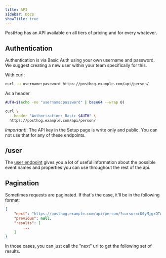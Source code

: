 ```yaml
---
title: API
sidebar: Docs
showTitle: true
---
```


PostHog has an API available on all tiers of pricing and for every whatever.

## Authentication

Authentication is via Basic Auth using your own username and password. We suggest creating a new user within your team specifically for this.

With curl:
```bash
curl -u username:password https://posthog.example.com/api/person/
```

As a header
```bash
AUTH=$(echo -ne "username:password" | base64 --wrap 0)

curl \
  --header "Authorization: Basic $AUTH" \
  https://posthog.example.com/api/person/
```

*Important!*: The API key in the Setup page is write only and public. You can not use that for any of these endpoints.

## /user

The [user endpoint](./user) gives you a lot of useful information about the possible event names and properties you can use throughout the rest of the api. 

## Pagination

Sometimes requests are paginated. If that's the case, it'll be in the following format:

```json
{
    "next": "https://posthog.example.com/api/person/?cursor=cD0yMjgxOTA2",
    "previous": null,
    "results": [
        ...
    ]
}
```

In those cases, you can just call the "next" url to get the following set of results.